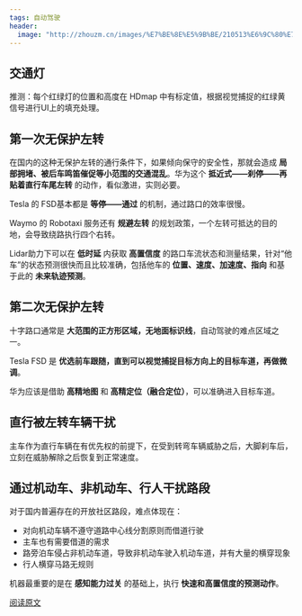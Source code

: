 ```yaml
---
tags: 自动驾驶
header:
  image: "http://zhouzm.cn/images/%E7%BE%8E%E5%9B%BE/210513%E6%9C%80%E7%BB%88%E5%B9%BB%E6%83%B3.jpg"
---
```




## 交通灯

推测：每个红绿灯的位置和高度在 HDmap 中有标定值，根据视觉捕捉的红绿黄信号进行UI上的填充处理。



## 第一次无保护左转

在国内的这种无保护左转的通行条件下，如果倾向保守的安全性，那就会造成 **局部拥堵、被后车鸣笛催促等小范围的交通混乱**。华为这个 **抵近式——刹停——再贴着直行车尾左转** 的动作，看似激进，实则必要。

Tesla 的 FSD基本都是 **等停——通过** 的机制，通过路口的效率很慢。

Waymo 的 Robotaxi 服务还有 **规避左转** 的规划政策，一个左转可抵达的目的地，会导致绕路执行四个右转。

Lidar助力下可以在 **低时延** 内获取 **高置信度** 的路口车流状态和测量结果，针对“他车”的状态预测很快而且比较准确，包括他车的 **位置、速度、加速度、指向** 和基于此的 **未来轨迹预测**。



## 第二次无保护左转

十字路口通常是 **大范围的正方形区域，无地面标识线**，自动驾驶的难点区域之一。

Tesla FSD 是 **优选前车跟随，直到可以视觉捕捉目标方向上的目标车道，再做微调**。

华为应该是借助 **高精地图** 和 **高精定位（融合定位）**，可以准确进入目标车道。



## 直行被左转车辆干扰

主车作为直行车辆在有优先权的前提下，在受到转弯车辆威胁之后，大脚刹车后，立刻在威胁解除之后恢复到正常速度。



## 通过机动车、非机动车、行人干扰路段

对于国内普遍存在的开放社区路段，难点体现在：

* 对向机动车辆不遵守道路中心线分割原则而借道行驶
* 主车也有需要借道的需求
* 路旁泊车侵占非机动车道，导致非机动车驶入机动车道，并有大量的横穿现象
* 行人横穿马路无规则



机器最重要的是在 **感知能力过关** 的基础上，执行 **快速和高置信度的预测动作**。

[阅读原文](https://mp.weixin.qq.com/s/dj6jCY9dvSPgkiv_CykkYQ)